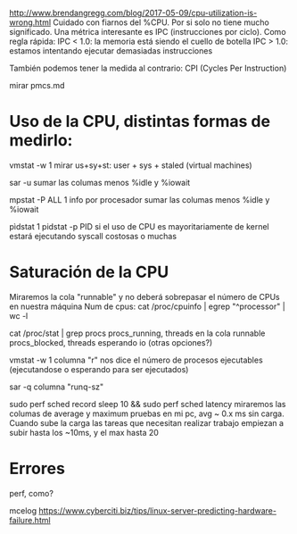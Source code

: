 http://www.brendangregg.com/blog/2017-05-09/cpu-utilization-is-wrong.html
Cuidado con fiarnos del %CPU. Por si solo no tiene mucho significado.
Una métrica interesante es IPC (instrucciones por ciclo).
Como regla rápida:
  IPC < 1.0: la memoria está siendo el cuello de botella
  IPC > 1.0: estamos intentando ejecutar demasiadas instrucciones

También podemos tener la medida al contrario: CPI (Cycles Per Instruction)


mirar pmcs.md



# Uso de la CPU, distintas formas de medirlo:

vmstat -w 1
  mirar us+sy+st: user + sys + staled (virtual machines)

sar -u
  sumar las columas menos %idle y %iowait

mpstat -P ALL 1
  info por procesador
  sumar las columas menos %idle y %iowait

pìdstat 1
pidstat -p PID
  si el uso de CPU es mayoritariamente de kernel estará ejecutando syscall costosas o muchas


# Saturación de la CPU
Miraremos la cola "runnable" y no deberá sobrepasar el número de CPUs en nuestra máquina
Num de cpus: cat /proc/cpuinfo | egrep "^processor" | wc -l

cat /proc/stat | grep procs
  procs_running, threads en la cola runnable
  procs_blocked, threads esperando io (otras opciones?)

vmstat -w 1
  columna "r" nos dice el número de procesos ejecutables (ejecutandose o esperando para ser ejecutados)

sar -q
  columna "runq-sz"

sudo perf sched record sleep 10 && sudo perf sched latency
  miraremos las columas de average y maximum
  pruebas en mi pc, avg ~ 0.x ms sin carga. Cuando sube la carga las tareas que necesitan realizar trabajo empiezan a subir hasta los ~10ms, y el max hasta 20


# Errores
perf, como?

mcelog
https://www.cyberciti.biz/tips/linux-server-predicting-hardware-failure.html
